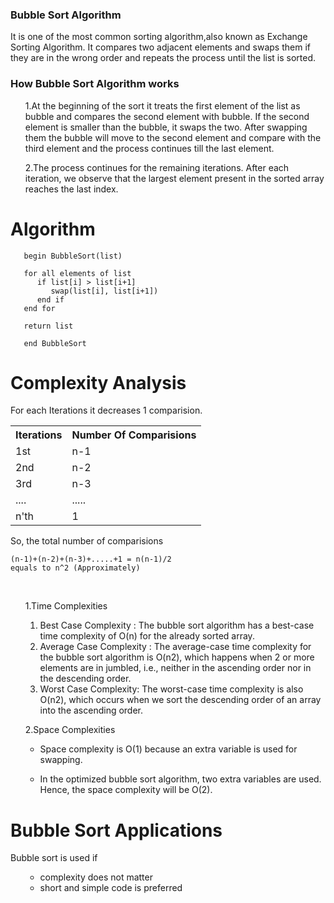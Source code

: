 ### Bubble Sort Algorithm
<p>
It is one of the most common sorting algorithm,also known as Exchange Sorting Algorithm.
It compares two adjacent elements and swaps them if they are in the wrong order and repeats the process until the list is sorted. 
</p>

### How Bubble Sort Algorithm works

<ol>
1.At the beginning of the sort it treats the first element of the list as bubble and compares the second element with bubble.
If the second element is smaller than the bubble, it swaps the two. After swapping them the bubble will move to the second element and compare with the third element and the process continues till the last element.

2.The process continues for the remaining iterations. After each iteration, we observe that the largest element present in the sorted array reaches the last index.
</ol>

# Algorithm
```
   begin BubbleSort(list)
   
   for all elements of list
      if list[i] > list[i+1]
         swap(list[i], list[i+1])
      end if
   end for
   
   return list
   
   end BubbleSort
   ```

# Complexity Analysis
For each Iterations it decreases 1 comparision.
<table>

<th>
Iterations 
</th>
<th>
 Number Of Comparisions
</th>
<tr>
<td>
    1st 
</td>

<td>
    n-1
</td>
</tr>

<tr>
<td>
    2nd
</td>

<td>
    n-2
</td>
</tr>

<tr>
<td>
    3rd
</td>

<td>
    n-3
</td>
</tr>
<tr>
<td>
    ....
</td>

<td>
    .....
</td>
</tr>
<tr>
<td>
    n'th 
</td>

<td>
    1
</td>
</tr>

</table>
 So, the total number of comparisions

``` 
(n-1)+(n-2)+(n-3)+.....+1 = n(n-1)/2
equals to n^2 (Approximately)
```

<br>
<ol>

1.Time Complexities

1. Best Case Complexity : The bubble sort algorithm has a best-case time complexity of O(n) for the already sorted array.
2. Average Case Complexity : The average-case time complexity for the bubble sort algorithm is O(n2), which happens when 2 or more elements are in jumbled, i.e., neither in the ascending order nor in the descending order.
3. Worst Case Complexity: The worst-case time complexity is also O(n2), which occurs when we sort the descending order of an array into the ascending order.

2.Space Complexities

- Space complexity is O(1) because an extra variable is used for swapping.

- In the optimized bubble sort algorithm, two extra variables are used. Hence, the space complexity will be O(2).
</ol>

# Bubble Sort Applications
Bubble sort is used if
<ul>

- complexity does not matter
-   short and simple code is preferred

</ul>






